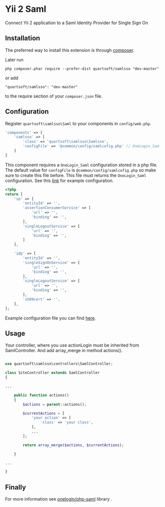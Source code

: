 # Yii 2 Saml

Connect Yii 2 application to a Saml Identity Provider for Single Sign On

Installation
------------

The preferred way to install this extension is through [composer](http://getcomposer.org/download/).

Later run

```
php composer.phar require --prefer-dist quartsoft/samlsso "dev-master"
```

or add

```
"quartsoft/samlsso": "dev-master"
```

to the require section of your `composer.json` file.

Configuration
-------------

Register ``quartsoft\samlsso\Saml`` to your components in ``config/web.php``.

```php
'components' => [
    'samlsso' => [
        'class' => 'quartsoft\samlsso\Samlsso',
        'configFile' => '@common/config/samlcofig.php' // OneLogin_Saml config file (Optional)
    ]
]
```

This component requires a ``OneLogin_Saml`` configuration stored in a php file. The default value for ``configFile`` is ``@common/config/samlcofig.php`` so make sure to create this file before. This file must returns the ``OneLogin_Saml`` configuration. See this [link](https://github.com/onelogin/php-saml/blob/master/settings_example.php) for example configuration.

```php
<?php
return [
    'sp' => [
        'entityId' => '',
        'assertionConsumerService' => [
            'url' => '',
            'binding' => '',
        ],
        'singleLogoutService' => [
            'url' => '',
            'binding' => '',
        ]
    ],

    'idp' => [
        'entityId' => '',
        'singleSignOnService' => [
            'url' => '',
            'binding' => '',
        ],
        'singleLogoutService' => [
            'url' => '',
            'binding' => '',
        ],
        'x509cert' => '',
    ],
];
```

Example configuration file you can find [here](https://github.com/Erlang333/samlsso/tree/master/src/sampleconfig).

Usage
-----

Your controller, where you use actionLogin must be inherited from SamlController. And add array_merge in method actions().

```php

use quartsoft\samlsso\controllers\SamlController;

class SiteController extends SamlController
{

...

    public function actions()
    {
        $actions = parent::actions();

        $currentActions = [
            'your action' => [
                'class' => 'your class',
            ],
            ...
        ];

        return array_merge($actions, $currentActions);

    }

...

}
```

Finally
-------

For more information see [onelogin/php-saml](https://github.com/onelogin/php-saml) library .
